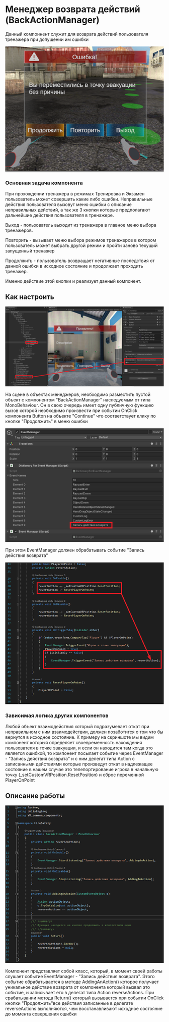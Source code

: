 # Менеджер возврата действий (BackActionManager)

Данный компоннент служит для возврата действий пользователя тренажера при допущении им ошибки

![Alt text](../Images/BackActionManager1.png) 

### Основная задача компонента
При прохождении тренажера в режимах Тренировка и Экзамен пользователь может совершить какие либо ошибки. Неправильные действия пользователя вызовут меню ошибки с описание неправильных действий, а так же 3 кнопки которые предполагают дальнейшие действия пользователя в тренажере.

Выход - пользователь выходит из тренажера в главное меню выбора тренажеров.

Повторить - вызывает меню выбора режимов тренажеров в котором пользователь может выбрать другой режим и пройти заново текущий запущенный тренажер

Продолжить - пользователь возвращает негативные последствия от данной ошибки в исходное состояние и продолжает проходить тренажер.

Именно действие этой кнопки и реализует данный компонент.

## Как настроить
![Alt text](../Images/BackActionManager2.png) 

На сцене в объектах менеджеров, необходимо разместить пустой объект с компонентом "BackActionManager" наследуемым от типа MonoBehaviour. Он в свою очередь имеет одну публичную функцию вызов которой необходимо произвести при событии OnClick компонента Button на объекте "Continue" что соответствует клику по кнопке "Продолжить" в меню ошибки

![Alt text](../Images/BackActionManager3.png) 

При этом EventManager должен обрабатывать событие "Запись действия возврата"

![Alt text](../Images/BackActionManager4.png) 

### Зависимая логика других компонентов
Любой объект взаимодействия который подразумевает откат при неправильном с ним взаимодействии, должен позаботится о том что бы вернутся в исходное состояние. К примеру на скриншоте мы видим компонент который определяет своевременность нахождения пользователя в точке эвакуации, и если он находится там когда это является ошибкой, то компонент посылает событие через EventManager - "Запись действия возврата" и с ним делегат типа Action с записанными действиями которые произведут откат в надлежащее состояние в нашем случае это телепортирование игрока в начальную точку (_setCustomVRPosition.ResetPosition) и сброс переменной PlayerOnPoint

## Описание работы
![Alt text](../Images/BackActionManager5.png)

Компонент представляет собой класс, который, в момент своей работы слушает событие EventManager - "Запись действия возврата". Этого событие обрабатывается в методе AddingAnAction() которое получает уникальное действие возврата от компонента который вызвал это событие, и записывает его в делегат типа Action reverseActions. При срабатывании метода Return() который вызывается при событии OnClick кнопки "Продолжить"все действия записанные в делегате reverseActions выполняются, чем восстанавливают исходное состояние до момента совершения ошибки
